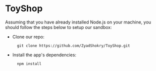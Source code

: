 # ToyShop
Assuming that you have already installed Node.js on your machine, you should follow the steps below to setup our sandbox:

- Clone our repo:

        git clone https://github.com/ZyadShokry/ToyShop.git

- Install the app's dependencies:

        npm install
